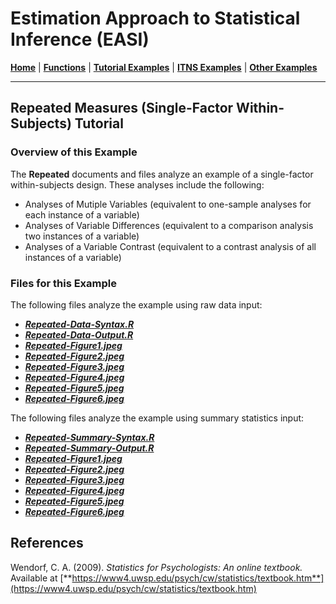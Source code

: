 # Estimation Approach to Statistical Inference (EASI)

[**Home**](https://github.com/cwendorf/EASI/) | 
[**Functions**](https://github.com/cwendorf/EASI/tree/master/A-Functions) | 
[**Tutorial Examples**](https://github.com/cwendorf/EASI/tree/master/B-TutorialExamples) | 
[**ITNS Examples**](https://github.com/cwendorf/EASI/tree/master/C-ITNSExamples) | 
[**Other Examples**](https://github.com/cwendorf/EASI/tree/master/D-OtherExamples)

---

## Repeated Measures (Single-Factor Within-Subjects) Tutorial

### Overview of this Example

The **Repeated** documents and files analyze an example of a single-factor within-subjects design. These analyses include the following:

- Analyses of Mutiple Variables (equivalent to one-sample analyses for each instance of a variable)
- Analyses of Variable Differences (equivalent to a comparison analysis two instances of a variable)
- Analyses of a Variable Contrast (equivalent to a contrast analysis of all instances of a variable)

### Files for this Example
  
The following files analyze the example using raw data input:

- [**_Repeated-Data-Syntax.R_**](./Repeated-Data-Syntax.R)
- [**_Repeated-Data-Output.R_**](./Repeated-Data-Output.R)
- [**_Repeated-Figure1.jpeg_**](./Repeated-Figure1.jpeg)
- [**_Repeated-Figure2.jpeg_**](./Repeated-Figure2.jpeg)
- [**_Repeated-Figure3.jpeg_**](./Repeated-Figure3.jpeg) 
- [**_Repeated-Figure4.jpeg_**](./Repeated-Figure4.jpeg) 
- [**_Repeated-Figure5.jpeg_**](./Repeated-Figure5.jpeg) 
- [**_Repeated-Figure6.jpeg_**](./Repeated-Figure6.jpeg) 

The following files analyze the example using summary statistics input:

- [**_Repeated-Summary-Syntax.R_**](./Repeated-Summary-Syntax.R)
- [**_Repeated-Summary-Output.R_**](./Repeated-Summary-Output.R)
- [**_Repeated-Figure1.jpeg_**](./Repeated-Figure1.jpeg)
- [**_Repeated-Figure2.jpeg_**](./Repeated-Figure2.jpeg)
- [**_Repeated-Figure3.jpeg_**](./Repeated-Figure3.jpeg) 
- [**_Repeated-Figure4.jpeg_**](./Repeated-Figure4.jpeg) 
- [**_Repeated-Figure5.jpeg_**](./Repeated-Figure5.jpeg) 
- [**_Repeated-Figure6.jpeg_**](./Repeated-Figure6.jpeg) 

## References

Wendorf, C. A. (2009). _Statistics for Psychologists: An online textbook._ Available at [**https://www4.uwsp.edu/psych/cw/statistics/textbook.htm**](https://www4.uwsp.edu/psych/cw/statistics/textbook.htm)
